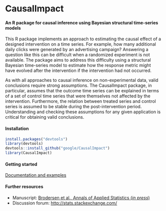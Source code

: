 # CausalImpact

#### An R package for causal inference using Bayesian structural time-series models

This R package implements an approach to estimating the causal effect of a designed intervention on a time series. For example, how many additional daily clicks were generated by an advertising campaign? Answering a question like this can be difficult when a randomized experiment is not available. The package aims to address this difficulty using a structural Bayesian time-series model to estimate how the response metric might have evolved after the intervention if the intervention had not occurred.

As with all approaches to causal inference on non-experimental data, valid conclusions require strong assumptions. The CausalImpact package, in particular, assumes that the outcome time series can be explained in terms of a set of control time series that were themselves not affected by the intervention. Furthermore, the relation between treated series and control series is assumed to be stable during the post-intervention period. Understanding and checking these assumptions for any given application is critical for obtaining valid conclusions.

#### Installation

```R
install.packages("devtools")
library(devtools)
devtools::install_github("google/CausalImpact")
library(CausalImpact)
```

#### Getting started

[Documentation and examples](http://google.github.io/CausalImpact/CausalImpact.html)

#### Further resources

* Manuscript: [Brodersen et al., Annals of Applied Statistics (*in press*)](http://research.google.com/pubs/pub41854.html)
* Discussion forum: http://stats.stackexchange.com/
